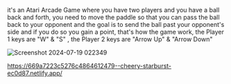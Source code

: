 it's an Atari Arcade Game where you have two players and you have a ball back and forth, you need to move the paddle so that you can pass the ball back to your opponent and the goal is to send the ball past your opponent's side and if you do so you gain a point, that's how the game work, the Player 1 keys are "W" & "S" , the Player 2 keys are "Arrow Up" & "Arrow Down"

![Screenshot 2024-07-19 022349](https://github.com/user-attachments/assets/aac4c709-8e42-478e-bb43-fdbd8ddca9a1)


https://669a7223c5276c4864612479--cheery-starburst-ec0d87.netlify.app/

